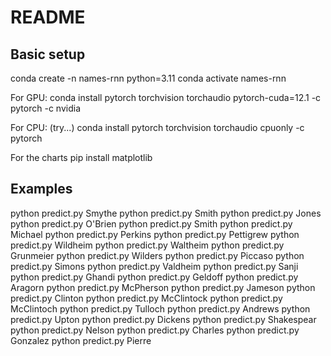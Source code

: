 # README

## Basic setup

conda create -n names-rnn python=3.11
conda activate names-rnn

For GPU:
  conda install pytorch torchvision torchaudio pytorch-cuda=12.1 -c pytorch -c nvidia

For CPU: (try...)
  conda install pytorch torchvision torchaudio cpuonly -c pytorch

For the charts
  pip install matplotlib



## Examples

python predict.py Smythe
python predict.py Smith
python predict.py Jones
python predict.py O\'Brien
python predict.py Smith
python predict.py Michael
python predict.py Perkins
python predict.py Pettigrew
python predict.py Wildheim
python predict.py Waltheim
python predict.py Grunmeier
python predict.py Wilders
python predict.py Piccaso
python predict.py Simons
python predict.py Valdheim
python predict.py Sanji
python predict.py Ghandi
python predict.py Geldoff
python predict.py Aragorn
python predict.py McPherson
python predict.py Jameson
python predict.py Clinton
python predict.py McClintock
python predict.py McClintoch
python predict.py Tulloch
python predict.py Andrews
python predict.py Upton
python predict.py Dickens
python predict.py Shakespear
python predict.py Nelson
python predict.py Charles
python predict.py Gonzalez
python predict.py Pierre
 
